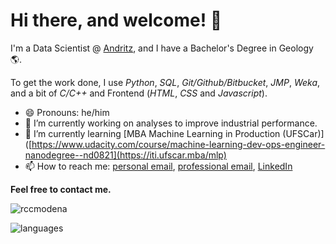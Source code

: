 # Hi there, and welcome! 👋

I'm a Data Scientist @ [Andritz](https://www.andritz.com/group-en), and I have a Bachelor's Degree in Geology 🌎.

To get the work done, I use *Python*, *SQL*, *Git/Github/Bitbucket*, *JMP*, *Weka*, and a bit of *C/C++* and Frontend (*HTML*, *CSS* and *Javascript*).

- 😄 Pronouns: he/him
- 🔭 I’m currently working on analyses to improve industrial performance.
- 🌱 I’m currently learning [MBA Machine Learning in Production (UFSCar)]([https://www.udacity.com/course/machine-learning-dev-ops-engineer-nanodegree--nd0821](https://iti.ufscar.mba/mlp)
- 📫 How to reach me: [personal email](mailto:rudi.modena@gmail.com), [professional email](mailto:rudi.modena@andritz.com), [LinkedIn](https://www.linkedin.com/in/rccmodena/)

**Feel free to contact me.**

![rccmodena](https://github-readme-stats.vercel.app/api?username=rccmodena&show_icons=true&theme=dark)

![languages](https://github-readme-stats.vercel.app/api/top-langs/?username=rccmodena&layout=compact&theme=dark)
